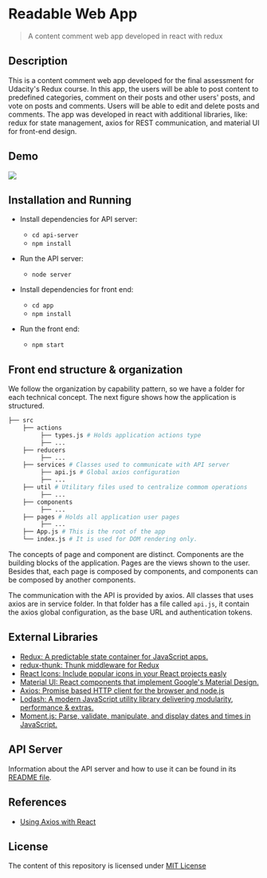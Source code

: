 # Readable Web App

> A content comment web app developed in react with redux

## Description

This is a content comment web app developed for the final assessment for Udacity's Redux course. In this app, the users 
will be able to post content to predefined categories, comment on their posts and other users' posts, and vote on posts
and comments. Users will be able to edit and delete posts and comments. The app was developed in react with additional 
libraries, like: redux for state management, axios for REST communication, and material UI for front-end design.

## Demo

<img src="/readable-demo.gif" />

## Installation and Running

* Install dependencies for API server:
    - `cd api-server`
    - `npm install`

* Run the API server:
    - `node server`
    
* Install dependencies for front end:
    - `cd app`
    - `npm install`
    
* Run the front end:
    - `npm start`

## Front end structure & organization

We follow the organization by capability pattern, so we have a folder for each technical concept. 
The next figure shows how the application is structured.

 ```bash
 ├── src
     ├── actions
          ├── types.js # Holds application actions type
          ├── ...
     ├── reducers
          ├── ...
     ├── services # Classes used to communicate with API server
          ├── api.js # Global axios configuration
          ├── ...
     ├── util # Utilitary files used to centralize commom operations
          ├── ...     
     ├── components
          ├── ...
     ├── pages # Holds all application user pages
          ├── ...
     ├── App.js # This is the root of the app
     └── index.js # It is used for DOM rendering only.
 ```

The concepts of page and component are distinct. Components are the building blocks of the application. Pages are the views 
shown to the user. Besides that, each page is composed by components, and components can be composed by another components.

The communication with the API is provided by axios. All classes that uses axios are in service folder. In that folder has 
a file called `api.js`, it contain the axios global configuration, as the base URL and authentication tokens.

## External Libraries

* [Redux: A predictable state container for JavaScript apps.](https://redux.js.org/)
* [redux-thunk: Thunk middleware for Redux](https://github.com/reduxjs/redux-thunk)
* [React Icons: Include popular icons in your React projects easly](https://react-icons.netlify.com/#/)
* [Material UI: React components that implement Google's Material Design.](https://material-ui.com/)
* [Axios: Promise based HTTP client for the browser and node.js](https://github.com/axios/axios)
* [Lodash: A modern JavaScript utility library delivering modularity, performance & extras.](https://lodash.com/)
* [Moment.js: Parse, validate, manipulate, and display dates and times in JavaScript.](https://momentjs.com/)

## API Server

Information about the API server and how to use it can be found in its [README file](api-server/README.md).

## References

* [Using Axios with React](https://alligator.io/react/axios-react/)

## License

The content of this repository is licensed under [MIT License](/LICENSE)